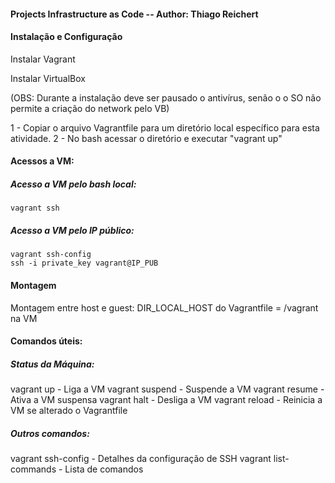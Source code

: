#### Projects Infrastructure as Code -- Author: Thiago Reichert



#### Instalação e Configuração

Instalar Vagrant

Instalar VirtualBox 

(OBS: Durante a instalação deve ser pausado o antivírus, senão o o SO não permite a criação do network pelo VB)



1 - Copiar o arquivo Vagrantfile para um diretório local específico para esta atividade.
2 - No bash acessar o diretório e executar "vagrant up"



#### Acessos a VM:

##### Acesso a VM pelo bash local:

```
vagrant ssh
```

##### Acesso a VM pelo IP público:

```
vagrant ssh-config
ssh -i private_key vagrant@IP_PUB
```



#### Montagem

Montagem entre host e guest: 
DIR_LOCAL_HOST do Vagrantfile = /vagrant na VM



#### Comandos úteis:

##### Status da Máquina:

vagrant up - Liga a VM
vagrant suspend - Suspende a VM
vagrant resume - Ativa a VM suspensa
vagrant halt - Desliga a VM
vagrant reload - Reinicia a VM se alterado o Vagrantfile

##### Outros comandos:

vagrant ssh-config - Detalhes da configuração de SSH
vagrant list-commands - Lista de comandos